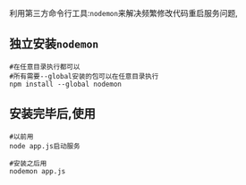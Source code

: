 



利用第三方命令行工具:`nodemon`来解决频繁修改代码重启服务问题,

## 独立安装`nodemon`

```shell
#在任意目录执行都可以
#所有需要--global安装的包可以在任意目录执行
npm install --global nodemon
```

## 安装完毕后,使用

```shell
#以前用
node app.js启动服务

#安装之后用
nodemon app.js
```

